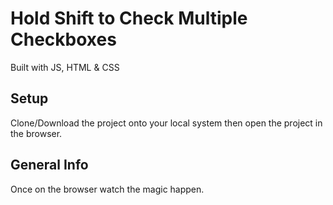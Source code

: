 # Hold Shift to Check Multiple Checkboxes
Built with JS, HTML & CSS

## Setup
Clone/Download the project onto your local system then open the project in the browser.

## General Info
Once on the browser watch the magic happen.
